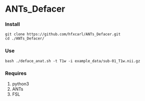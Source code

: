 # ANTs_Defacer

### Install
```
git clone https://github.com/hfxcarl/ANTs_Defacer.git
cd ./ANTs_Defacer/
```

### Use
```
bash ./deface_anat.sh -t T1w -i example_data/sub-01_T1w.nii.gz
```

### Requires
1. python3
2. ANTs
3. FSL
